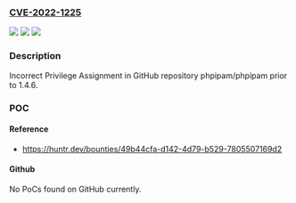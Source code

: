 ### [CVE-2022-1225](https://cve.mitre.org/cgi-bin/cvename.cgi?name=CVE-2022-1225)
![](https://img.shields.io/static/v1?label=Product&message=phpipam%2Fphpipam&color=blue)
![](https://img.shields.io/static/v1?label=Version&message=n%2Fa&color=blue)
![](https://img.shields.io/static/v1?label=Vulnerability&message=CWE-266%20Incorrect%20Privilege%20Assignment&color=brighgreen)

### Description

Incorrect Privilege Assignment in GitHub repository phpipam/phpipam prior to 1.4.6.

### POC

#### Reference
- https://huntr.dev/bounties/49b44cfa-d142-4d79-b529-7805507169d2

#### Github
No PoCs found on GitHub currently.

